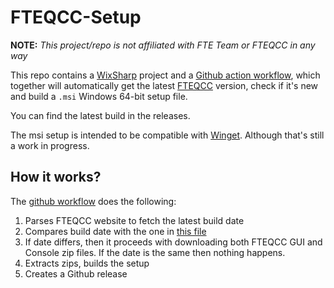 # FTEQCC-Setup
**NOTE:** _This project/repo is not affiliated with FTE Team or FTEQCC in any way_

This repo contains a [WixSharp](https://github.com/oleg-shilo/wixsharp) project and a [Github action workflow](https://github.com/jpiolho/FTEQCC-Setup/blob/main/.github/workflows/build.yaml), which together will automatically get the latest [FTEQCC](https://www.fteqcc.org/) version, check if it's new and build a `.msi` Windows 64-bit setup file.

You can find the latest build in the releases.

The msi setup is intended to be compatible with [Winget](https://github.com/microsoft/winget-cli). Although that's still a work in progress.

## How it works?

The [github workflow](https://github.com/jpiolho/FTEQCC-Setup/blob/main/.github/workflows/build.yaml) does the following:

1. Parses FTEQCC website to fetch the latest build date
2. Compares build date with the one in [this file](https://github.com/jpiolho/FTEQCC-Setup/blob/main/last_build_date.txt)
3. If date differs, then it proceeds with downloading both FTEQCC GUI and Console zip files. If the date is the same then nothing happens.
4. Extracts zips, builds the setup
5. Creates a Github release
